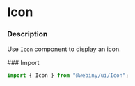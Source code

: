 # Icon

### Description
Use `Icon` component to display an icon.

### Import
```js
import { Icon } from "@webiny/ui/Icon";
```